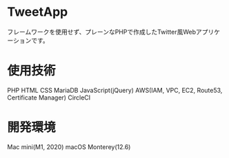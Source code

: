 # TweetApp
フレームワークを使用せず、プレーンなPHPで作成したTwitter風Webアプリケーションです。

# 使用技術
PHP
HTML
CSS
MariaDB
JavaScript(jQuery)
AWS(IAM, VPC, EC2, Route53, Certificate Manager)
CircleCI

# 開発環境
Mac mini(M1, 2020)
macOS Monterey(12.6) 
